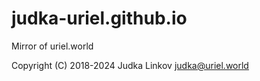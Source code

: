 # judka-uriel.github.io

Mirror of uriel.world

Copyright (C) 2018-2024  Judka Linkov <judka@uriel.world>
